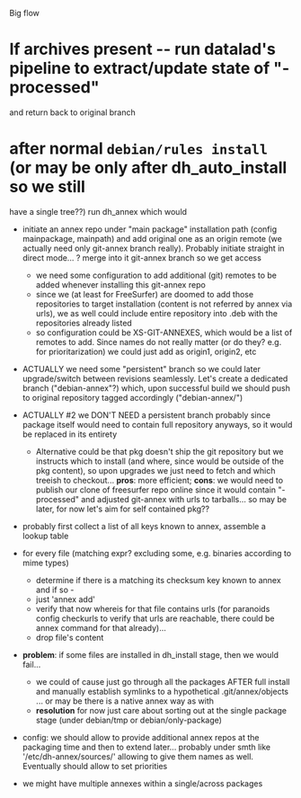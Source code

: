 Big flow

# If archives present -- run datalad's pipeline to extract/update state of "<branch>-processed"
 and return back to original branch
  
# after normal `debian/rules install` (or may be only after dh_auto_install so we still
  have a single tree??) run dh_annex which would

 - initiate an annex repo under "main package" installation path (config mainpackage, mainpath)
   and add original one as an origin remote (we actually need only git-annex branch really).
   Probably initiate straight in direct mode... ?  merge into it git-annex branch so we
   get access
   - we need some configuration to add additional (git) remotes to be added
   whenever installing this git-annex repo
   - since we (at least for FreeSurfer) are doomed to add those repositories to target
   installation (content is not referred by annex via urls), we as well could include
   entire repository into .deb with the repositories already listed
   - so configuration could be XS-GIT-ANNEXES, which would be a list of remotes to add.
   Since names do not really matter (or do they? e.g. for prioritarization) we could
   just add as origin1, origin2, etc
 - ACTUALLY we need some "persistent" branch so we could later upgrade/switch between
   revisions seamlessly.  Let's create a dedicated branch ("debian-annex"?) which,
   upon successful build we should push to original repository tagged accordingly
   ("debian-annex/<DEBIAN-REVISION>")
 - ACTUALLY #2 we DON'T NEED a persistent branch probably since package itself would need
   to contain full repository anyways, so it would be replaced in its entirety
   - Alternative could be that pkg doesn't ship the git repository but we instructs which
   to install (and where, since would be outside of the pkg content), so upon upgrades
   we just need to fetch and which treeish to checkout...
   **pros**: more efficient; **cons**: we would need to publish our clone of freesurfer repo
   online since it would contain "<branch>-processed" and adjusted git-annex with urls to
   tarballs... so may be later, for now let's aim for self contained pkg??
 - probably first collect a list of all keys known to annex, assemble a lookup table
 - for every file (matching expr? excluding some, e.g. binaries according to mime types)
   - determine if there is a matching its checksum key known to annex and if so -
   - just 'annex add' 
   - verify that now whereis for that file contains urls (for paranoids config checkurls to verify
   that urls are reachable, there could be annex command for that already)...
   - drop file's content
   
 - **problem**:  if some files are installed in dh_install stage, then we would fail...
   
   - we could of cause just go through all the packages AFTER full install and manually
     establish symlinks to a hypothetical .git/annex/objects ... or may be there is a
     native annex way as with
   - **resolution** for now just care about sorting out at the single package stage
     (under debian/tmp or debian/only-package)

 - config:  we should allow to provide additional annex repos at the packaging time and then
   to extend later... probably under smth like '/etc/dh-annex/sources/<source-package-name>'
   allowing to give them names as well.  Eventually should allow to set priorities

 - we might have multiple annexes within a single/across packages

# 
